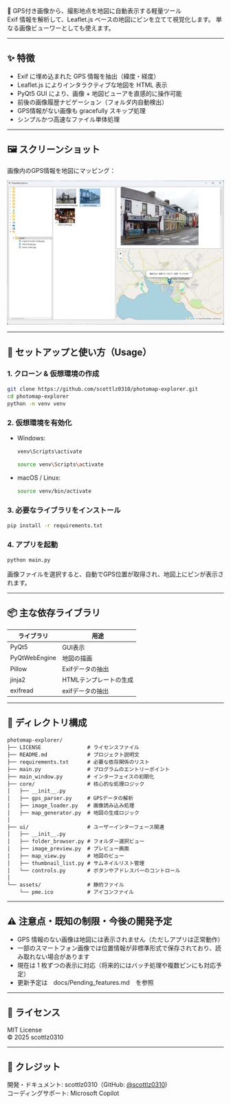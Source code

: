 📍 GPS付き画像から、撮影地点を地図に自動表示する軽量ツール  
Exif 情報を解析して、Leaflet.js ベースの地図にピンを立てて視覚化します。
単なる画像ビューワーとしても使えます。

---

## ✨ 特徴

- Exif に埋め込まれた GPS 情報を抽出（緯度・経度）
- Leaflet.js によりインタラクティブな地図を HTML 表示
- PyQt5 GUI により、画像 + 地図ビューアを直感的に操作可能
- 前後の画像履歴ナビゲーション（フォルダ内自動検出）
- GPS情報がない画像も gracefully スキップ処理
- シンプルかつ高速なファイル単体処理

---

## 🖼️ スクリーンショット

画像内のGPS情報を地図にマッピング：

![スクリーンショット](docs/screenshot_dingle.jpg)

---

## 🚀 セットアップと使い方（Usage）

### 1. クローン & 仮想環境の作成

```bash
git clone https://github.com/scottlz0310/photomap-explorer.git
cd photomap-explorer
python -m venv venv
```

### 2. 仮想環境を有効化

- Windows:
  ```pwsh
  venv\Scripts\activate
  ```
  ```bash
  source venv\Scripts\activate
  ```

- macOS / Linux:
  ```bash
  source venv/bin/activate
  ```

### 3. 必要なライブラリをインストール

```bash
pip install -r requirements.txt
```

### 4. アプリを起動

```bash
python main.py
```

画像ファイルを選択すると、自動でGPS位置が取得され、地図上にピンが表示されます。

---

## 📦 主な依存ライブラリ

| ライブラリ | 用途 |
|--------------|------|
| PyQt5        | GUI表示 |
| PyQtWebEngine| 地図の描画
| Pillow       | Exifデータの抽出 |
| jinja2       | HTMLテンプレートの生成 |
| exifread     | exifデータの抽出
---

## 📁 ディレクトリ構成

```
photomap-explorer/
├── LICENSE               # ライセンスファイル
├── README.md             # プロジェクト説明文
├── requirements.txt      # 必要な依存関係のリスト
├── main.py               # プログラムのエントリーポイント
├── main_window.py        # インターフェイスの初期化
├── core/                 # 核心的な処理ロジック
│   ├── __init__.py
│   ├── gps_parser.py     # GPSデータの解析
│   ├── image_loader.py   # 画像読み込み処理
│   ├── map_generator.py  # 地図の生成ロジック
│
├── ui/                   # ユーザーインターフェース関連
│   ├── __init__.py
│   ├── folder_browser.py # フォルダー選択ビュー
│   ├── image_preview.py  # プレビュー画面
│   ├── map_view.py       # 地図のビュー
│   ├── thumbnail_list.py # サムネイルリスト管理
│   └── controls.py       # ボタンやアドレスバーのコントロール
│
└── assets/               # 静的ファイル
    └── pme.ico           # アイコンファイル
```

---

## ⚠️ 注意点・既知の制限・今後の開発予定

- GPS 情報のない画像は地図には表示されません（ただしアプリは正常動作）
- 一部のスマートフォン画像では位置情報が非標準形式で保存されており、読み取れない場合があります
- 現在は 1 枚ずつの表示に対応（将来的にはバッチ処理や複数ピンにも対応予定）
- 更新予定は　docs/Pending_features.md　を参照

---

## 📄 ライセンス

MIT License  
© 2025 scottlz0310

---

## 🙌 クレジット

開発・ドキュメント: scottlz0310（GitHub: [@scottlz0310](https://github.com/scottlz0310))  
コーディングサポート: Microsoft Copilot
